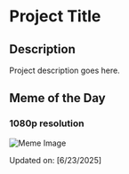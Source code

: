 # Project Title

## Description

Project description goes here.

## Meme of the Day

### 1080p resolution
![Meme Image](https://i.redd.it/t9ulqkh91h8f1.png)

Updated on: [6/23/2025]